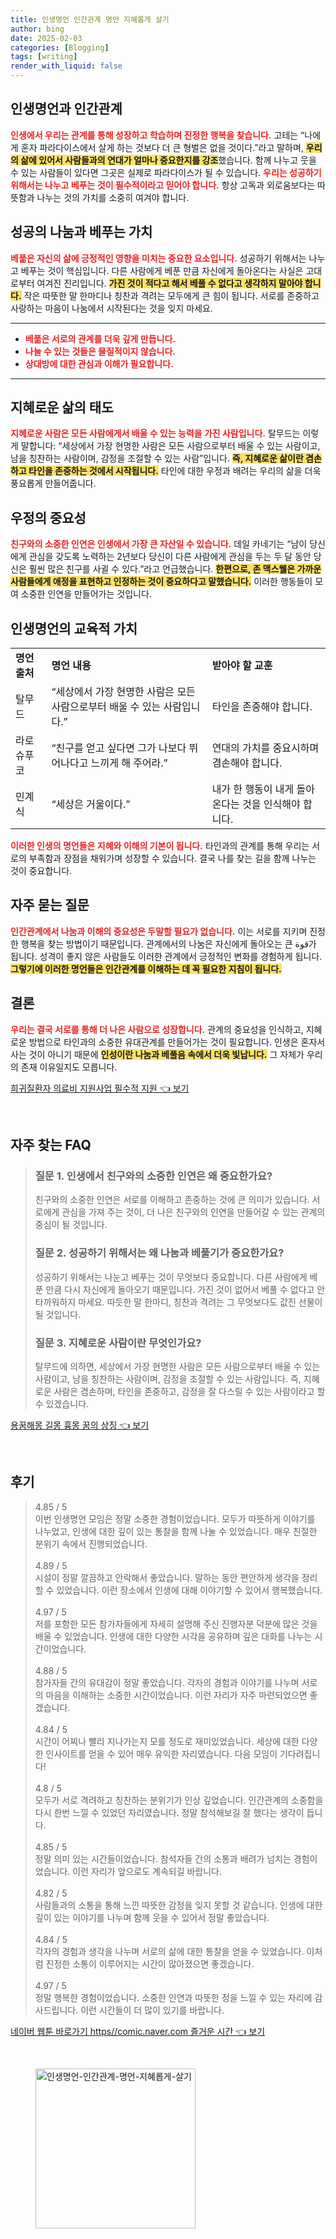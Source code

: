 ```yaml
---
title: 인생명언 인간관계 명언 지혜롭게 살기
author: bing
date: 2025-02-03
categories: [Blogging]
tags: [writing]
render_with_liquid: false
---
```



<h2 id='인생명언과 인간관계'>인생명언과 인간관계</h2>

<p><b><span style="color: #ee2323;">인생에서 우리는 관계를 통해 성장하고 학습하며 진정한 행복을 찾습니다.</span></b> 고테는 “나에게 혼자 파라다이스에서 살게 하는 것보다 더 큰 형벌은 없을 것이다.”라고 말하며,  <b><span style="background-color: #ffe066;">우리의 삶에 있어서 사람들과의 연대가 얼마나 중요한지를 강조</span></b>했습니다. 함께 나누고 웃을 수 있는 사람들이 있다면 그곳은 실제로 파라다이스가 될 수 있습니다. <b><span style="color: #ee2323;">우리는 성공하기 위해서는 나누고 베푸는 것이 필수적이라고 믿어야 합니다.</span></b> 항상 고독과 외로움보다는 따뜻함과 나누는 것의 가치를 소중히 여겨야 합니다.</p>

<h2 id='성공의 나눔과 베푸는 가치'>성공의 나눔과 베푸는 가치</h2>

<p><b><span style="color: #ee2323;">베풂은 자신의 삶에 긍정적인 영향을 미치는 중요한 요소입니다.</span></b> 성공하기 위해서는 나누고 베푸는 것이 핵심입니다. 다른 사람에게 베푼 만큼 자신에게 돌아온다는 사실은 고대로부터 여겨진 진리입니다. <b><span style="background-color: #ffe066;">가진 것이 적다고 해서 베풀 수 없다고 생각하지 말아야 합니다.</span></b> 작은 따뜻한 말 한마디나 칭찬과 격려는 모두에게 큰 힘이 됩니다. 서로를 존중하고 사랑하는 마음이 나눔에서 시작된다는 것을 잊지 마세요.</p>

<hr />

<ul>
    <li><b><span style="color: #ee2323;">베풂은 서로의 관계를 더욱 깊게 만듭니다.</span></b></li>
    <li><b><span style="color: #ee2323;">나눌 수 있는 것들은 물질적이지 않습니다.</span></b></li>
    <li><b><span style="color: #ee2323;">상대방에 대한 관심과 이해가 필요합니다.</span></b></li>
</ul>

<hr />

<h2 id='지혜로운 삶의 태도'>지혜로운 삶의 태도</h2>

<p><b><span style="color: #ee2323;">지혜로운 사람은 모든 사람에게서 배울 수 있는 능력을 가진 사람입니다.</span></b> 탈무드는 이렇게 말합니다: “세상에서 가장 현명한 사람은 모든 사람으로부터 배울 수 있는 사람이고, 남을 칭찬하는 사람이며, 감정을 조절할 수 있는 사람”입니다. <b><span style="background-color: #ffe066;">즉, 지혜로운 삶이란 겸손하고 타인을 존중하는 것에서 시작됩니다.</span></b> 타인에 대한 우정과 배려는 우리의 삶을 더욱 풍요롭게 만들어줍니다.</p>

<h2 id='우정의 중요성'>우정의 중요성</h2>

<p><b><span style="color: #ee2323;">친구와의 소중한 인연은 인생에서 가장 큰 자산일 수 있습니다.</span></b> 데일 카네기는 “남이 당신에게 관심을 갖도록 노력하는 2년보다 당신이 다른 사람에게 관심을 두는 두 달 동안 당신은 훨씬 많은 친구를 사귈 수 있다.”라고 언급했습니다. <b><span style="background-color: #ffe066;">한편으로, 존 맥스웰은 가까운 사람들에게 애정을 표현하고 인정하는 것이 중요하다고 말했습니다.</span></b> 이러한 행동들이 모여 소중한 인연을 만들어가는 것입니다.</p>

<h2 id='인생명언의 교육적 가치'>인생명언의 교육적 가치</h2>

<table>
    <tr>
        <td><b>명언 출처</b></td>
        <td><b>명언 내용</b></td>
        <td><b>받아야 할 교훈</b></td>
    </tr>
    <tr>
        <td>탈무드</td>
        <td>“세상에서 가장 현명한 사람은 모든 사람으로부터 배울 수 있는 사람입니다.”</td>
        <td>타인을 존중해야 합니다.</td>
    </tr>
    <tr>
        <td>라로슈푸코</td>
        <td>“친구를 얻고 싶다면 그가 나보다 뛰어나다고 느끼게 해 주어라.”</td>
        <td>연대의 가치를 중요시하며 겸손해야 합니다.</td>
    </tr>
    <tr>
        <td>민계식</td>
        <td>“세상은 거울이다.”</td>
        <td>내가 한 행동이 내게 돌아온다는 것을 인식해야 합니다.</td>
    </tr>
</table>

<p><b><span style="color: #ee2323;">이러한 인생의 명언들은 지혜와 이해의 기본이 됩니다.</span></b> 타인과의 관계를 통해 우리는 서로의 부족함과 장점을 채워가며 성장할 수 있습니다. 결국 나를 찾는 길을 함께 나누는 것이 중요합니다.</p>

<h2 id='자주 묻는 질문'>자주 묻는 질문</h2>

<p><b><span style="color: #ee2323;">인간관계에서 나눔과 이해의 중요성은 두말할 필요가 없습니다.</span></b> 이는 서로를 지키며 진정한 행복을 찾는 방법이기 때문입니다. 관계에서의 나눔은 자신에게 돌아오는 큰 قوة가 됩니다. 성격이 좋지 않은 사람들도 이러한 관계에서 긍정적인 변화를 경험하게 됩니다. <b><span style="background-color: #ffe066;">그렇기에 이러한 명언들은 인간관계를 이해하는 데 꼭 필요한 지침이 됩니다.</span></b></p>

<h2 id='결론'>결론</h2>

<p><b><span style="color: #ee2323;">우리는 결국 서로를 통해 더 나은 사람으로 성장합니다.</span></b> 관계의 중요성을 인식하고, 지혜로운 방법으로 타인과의 소중한 유대관계를 만들어가는 것이 필요합니다. 인생은 혼자서 사는 것이 아니기 때문에 <b><span style="background-color: #ffe066;">인성이란 나눔과 베풀음 속에서 더욱 빛납니다.</span></b> 그 자체가 우리의 존재 이유일지도 모릅니다.</p>


<p><a class="click-button" title="희귀질환자 의료비 지원사업 필수적 지원" href="https://aptwhite.github.io/posts/%ED%9D%AC%EA%B7%80%EC%A7%88%ED%99%98%EC%9E%90-%EC%9D%98%EB%A3%8C%EB%B9%84-%EC%A7%80%EC%9B%90%EC%82%AC%EC%97%85-%ED%95%84%EC%88%98%EC%A0%81-%EC%A7%80%EC%9B%90/" rel="dofollow">희귀질환자 의료비 지원사업 필수적 지원 👈 보기</a></p><br>
<h2 id='자주_찾는_FAQ'>자주 찾는 FAQ</h2>
<div itemscope="" itemtype="https://schema.org/FAQPage"> 
<blockquote> 
<div itemscope="" itemprop="mainEntity" itemtype="https://schema.org/Question"> 
<h3 itemprop="name">질문 1. 인생에서 친구와의 소중한 인연은 왜 중요한가요?</h3> 
<div itemscope="" itemprop="acceptedAnswer" itemtype="https://schema.org/Answer"> 
<span itemprop="text"> 
<p>친구와의 소중한 인연은 서로를 이해하고 존중하는 것에 큰 의미가 있습니다. 서로에게 관심을 가져 주는 것이, 더 나은 친구와의 인연을 만들어갈 수 있는 관계의 중심이 될 것입니다.</p> 
</span> 
</div> 
</div> 

<div itemscope="" itemprop="mainEntity" itemtype="https://schema.org/Question"> 
<h3 itemprop="name">질문 2. 성공하기 위해서는 왜 나눔과 베풀기가 중요한가요?</h3> 
<div itemscope="" itemprop="acceptedAnswer" itemtype="https://schema.org/Answer"> 
<span itemprop="text"> 
<p>성공하기 위해서는 나눈고 베푸는 것이 무엇보다 중요합니다. 다른 사람에게 베푼 만큼 다시 자신에게 돌아오기 때문입니다. 가진 것이 없어서 베풀 수 없다고 안타까워하지 마세요. 따듯한 말 한마디, 칭찬과 격려는 그 무엇보다도 값진 선물이 될 것입니다.</p> 
</span> 
</div> 
</div> 

<div itemscope="" itemprop="mainEntity" itemtype="https://schema.org/Question"> 
<h3 itemprop="name">질문 3. 지혜로운 사람이란 무엇인가요?</h3> 
<div itemscope="" itemprop="acceptedAnswer" itemtype="https://schema.org/Answer"> 
<span itemprop="text"> 
<p>탈무드에 의하면, 세상에서 가장 현명한 사람은 모든 사람으로부터 배울 수 있는 사람이고, 남을 칭찬하는 사람이며, 감정을 조절할 수 있는 사람입니다. 즉, 지혜로운 사람은 겸손하며, 타인을 존중하고, 감정을 잘 다스릴 수 있는 사람이라고 할 수 있겠습니다.</p> 
</span> 
</div> 
</div> 
</blockquote> 
</div>
<p><a class="click-button" title="용꿈해몽 길몽 흉몽 꿈의 상징" href="https://aptwhite.github.io/posts/%EC%9A%A9%EA%BF%88%ED%95%B4%EB%AA%BD-%EA%B8%B8%EB%AA%BD-%ED%9D%89%EB%AA%BD-%EA%BF%88%EC%9D%98-%EC%83%81%EC%A7%95/" rel="dofollow">용꿈해몽 길몽 흉몽 꿈의 상징 👈 보기</a></p><br>
<h2 id='후기'>후기</h2>
<div itemscope itemtype="https://schema.org/Product">
  <blockquote>
  <div itemprop="review" itemscope itemtype="https://schema.org/Review">
      <div itemprop="reviewRating" itemscope itemtype="https://schema.org/Rating"> <span itemprop="ratingValue">4.85</span> / <span itemprop="bestRating">5</span> </div>
      <span itemprop="reviewBody">이번 인생명언 모임은 정말 소중한 경험이었습니다. 모두가 따뜻하게 이야기를 나누었고, 인생에 대한 깊이 있는 통찰을 함께 나눌 수 있었습니다. 매우 친절한 분위기 속에서 진행되었습니다.</span>
  </div>
  <br>
  <div itemprop="review" itemscope itemtype="https://schema.org/Review">
      <div itemprop="reviewRating" itemscope itemtype="https://schema.org/Rating"> <span itemprop="ratingValue">4.89</span> / <span itemprop="bestRating">5</span> </div>
      <span itemprop="reviewBody">시설이 정말 깔끔하고 안락해서 좋았습니다. 말하는 동안 편안하게 생각을 정리할 수 있었습니다. 이런 장소에서 인생에 대해 이야기할 수 있어서 행복했습니다.</span>
  </div>
  <br>
  <div itemprop="review" itemscope itemtype="https://schema.org/Review">
      <div itemprop="reviewRating" itemscope itemtype="https://schema.org/Rating"> <span itemprop="ratingValue">4.97</span> / <span itemprop="bestRating">5</span> </div>
      <span itemprop="reviewBody">저를 포함한 모든 참가자들에게 자세히 설명해 주신 진행자분 덕분에 많은 것을 배울 수 있었습니다. 인생에 대한 다양한 시각을 공유하며 깊은 대화를 나누는 시간이었습니다.</span>
  </div>
  <br>
  <div itemprop="review" itemscope itemtype="https://schema.org/Review">
      <div itemprop="reviewRating" itemscope itemtype="https://schema.org/Rating"> <span itemprop="ratingValue">4.88</span> / <span itemprop="bestRating">5</span> </div>
      <span itemprop="reviewBody">참가자들 간의 유대감이 정말 좋았습니다. 각자의 경험과 이야기를 나누며 서로의 마음을 이해하는 소중한 시간이었습니다. 이런 자리가 자주 마련되었으면 좋겠습니다.</span>
  </div>
  <br>
  <div itemprop="review" itemscope itemtype="https://schema.org/Review">
      <div itemprop="reviewRating" itemscope itemtype="https://schema.org/Rating"> <span itemprop="ratingValue">4.84</span> / <span itemprop="bestRating">5</span> </div>
      <span itemprop="reviewBody">시간이 어찌나 빨리 지나가는지 모를 정도로 재미있었습니다. 세상에 대한 다양한 인사이트를 얻을 수 있어 매우 유익한 자리였습니다. 다음 모임이 기다려집니다!</span>
  </div>
  <br>
  <div itemprop="review" itemscope itemtype="https://schema.org/Review">
      <div itemprop="reviewRating" itemscope itemtype="https://schema.org/Rating"> <span itemprop="ratingValue">4.8</span> / <span itemprop="bestRating">5</span> </div>
      <span itemprop="reviewBody">모두가 서로 격려하고 칭찬하는 분위기가 인상 깊었습니다. 인간관계의 소중함을 다시 한번 느낄 수 있었던 자리였습니다. 정말 참석해보길 잘 했다는 생각이 듭니다.</span>
  </div>
  <br>
  <div itemprop="review" itemscope itemtype="https://schema.org/Review">
      <div itemprop="reviewRating" itemscope itemtype="https://schema.org/Rating"> <span itemprop="ratingValue">4.85</span> / <span itemprop="bestRating">5</span> </div>
      <span itemprop="reviewBody">정말 의미 있는 시간들이었습니다. 참석자들 간의 소통과 배려가 넘치는 경험이었습니다. 이런 자리가 앞으로도 계속되길 바랍니다.</span>
  </div>
  <br>
  <div itemprop="review" itemscope itemtype="https://schema.org/Review">
      <div itemprop="reviewRating" itemscope itemtype="https://schema.org/Rating"> <span itemprop="ratingValue">4.82</span> / <span itemprop="bestRating">5</span> </div>
      <span itemprop="reviewBody">사람들과의 소통을 통해 느낀 따뜻한 감정을 잊지 못할 것 같습니다. 인생에 대한 깊이 있는 이야기를 나누며 함께 웃을 수 있어서 정말 좋았습니다.</span>
  </div>
  <br>
  <div itemprop="review" itemscope itemtype="https://schema.org/Review">
      <div itemprop="reviewRating" itemscope itemtype="https://schema.org/Rating"> <span itemprop="ratingValue">4.84</span> / <span itemprop="bestRating">5</span> </div>
      <span itemprop="reviewBody">각자의 경험과 생각을 나누며 서로의 삶에 대한 통찰을 얻을 수 있었습니다. 이처럼 진정한 소통이 이루어지는 시간이 많아졌으면 좋겠습니다.</span>
  </div>
  <br>
  <div itemprop="review" itemscope itemtype="https://schema.org/Review">
      <div itemprop="reviewRating" itemscope itemtype="https://schema.org/Rating"> <span itemprop="ratingValue">4.97</span> / <span itemprop="bestRating">5</span> </div>
      <span itemprop="reviewBody">정말 행복한 경험이었습니다. 소중한 인연과 따뜻한 정을 느낄 수 있는 자리에 감사드립니다. 이런 시간들이 더 많이 있기를 바랍니다.</span>
  </div>
  </blockquote>
</div>
<p><a class="click-button" title="네이버 웹툰 바로가기 https//comic.naver.com 즐거운 시간" href="https://aptwhite.github.io/posts/%EB%84%A4%EC%9D%B4%EB%B2%84-%EC%9B%B9%ED%88%B0-%EB%B0%94%EB%A1%9C%EA%B0%80%EA%B8%B0-httpscomic.naver.com-%EC%A6%90%EA%B1%B0%EC%9A%B4-%EC%8B%9C%EA%B0%84/" rel="dofollow">네이버 웹툰 바로가기 https//comic.naver.com 즐거운 시간 👈 보기</a></p><br>
<figure class="image"><img src="https://aptwhite.github.io/assets/img/thumbnail/인생명언-인간관계-명언-지혜롭게-살기.webp" alt="인생명언-인간관계-명언-지혜롭게-살기" width="256" height="256"></figure>